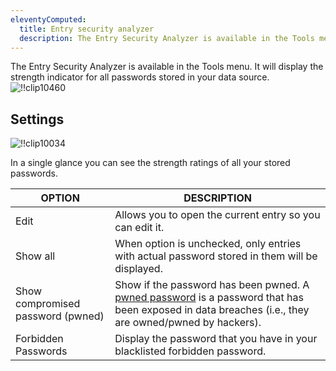 ```yaml
---
eleventyComputed:
  title: Entry security analyzer
  description: The Entry Security Analyzer is available in the Tools menu. It will display the strength indicator for all passwords stored in your data source.
---
```

The Entry Security Analyzer is available in the Tools menu. It will display the strength indicator for all passwords stored in your data source.
![!!clip10460](https://cdnweb.devolutions.net/docs/docs_en_rdm_mac_clip10460.png)

## Settings

![!!clip10034](https://cdnweb.devolutions.net/docs/docs_en_rdm_mac_clip10034.png)

In a single glance you can see the strength ratings of all your stored passwords.

| OPTION                    | DESCRIPTION |
|---------------------------|-------------|
| Edit                      | Allows you to open the current entry so you can edit it. |
| Show all                  | When option is unchecked, only entries with actual password stored in them will be displayed. |
| Show compromised password (pwned) | Show if the password has been pwned. A [pwned password](/rdm/mac/kb/rdm-windows/how-to-articles/pwned-password-check/) is a password that has been exposed in data breaches (i.e., they are owned/pwned by hackers). |
| Forbidden Passwords       | Display the password that you have in your blacklisted forbidden password. |

